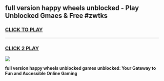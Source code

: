 
## full version happy wheels unblocked - Play Unblocked Gmaes & Free #zwtks
<h3>
<a href="https://news.freeplayer.one?title=full_version_happy_wheels_unblocked&ref=24F">CLICK TO PLAY</a></h3>
<hr>

<h3>
<a href="https://news.freeplayer.one?title=full_version_happy_wheels_unblocked&ref=24F">CLICK 2 PLAY</a>
  
</h3>

<a href="https://news.freeplayer.one?title=full_version_happy_wheels_unblocked&ref=24F/"><img src="https://clearcache.store/games.png"></a>


**full version happy wheels unblocked games unblocked: Your Gateway to Fun and Accessible Online Gaming**
